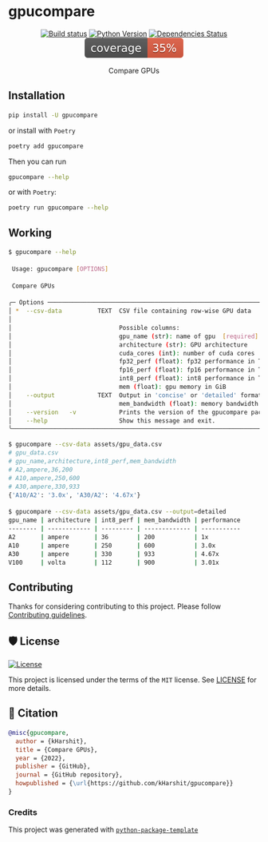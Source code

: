 # gpucompare

<div align="center">

[![Build status](https://github.com/kHarshit/gpucompare/workflows/build/badge.svg?branch=main&event=push)](https://github.com/kHarshit/gpucompare/actions?query=workflow%3Abuild)
[![Python Version](https://img.shields.io/pypi/pyversions/gpucompare.svg)](https://pypi.org/project/gpucompare/)
[![Dependencies Status](https://img.shields.io/badge/dependencies-up%20to%20date-brightgreen.svg)](https://github.com/kHarshit/gpucompare/pulls?utf8=%E2%9C%93&q=is%3Apr%20author%3Aapp%2Fdependabot)
![Coverage Report](assets/images/coverage.svg)

Compare GPUs

</div>

## Installation

```bash
pip install -U gpucompare
```

or install with `Poetry`

```bash
poetry add gpucompare
```

Then you can run

```bash
gpucompare --help
```

or with `Poetry`:

```bash
poetry run gpucompare --help
```

## Working

```bash
$ gpucompare --help

 Usage: gpucompare [OPTIONS]                                                                                
                                                                                                            
 Compare GPUs                                                                                               
                                                                                                            
╭─ Options ────────────────────────────────────────────────────────────────────────────────────────────────╮
│ *  --csv-data          TEXT  CSV file containing row-wise GPU data           [default: None] [required]  │
│                                                                                                          │
│                              Possible columns:                                                           │
│                              gpu_name (str): name of gpu  [required]                                     │
│                              architecture (str): GPU architecture                                        │
│                              cuda_cores (int): number of cuda cores                                      │
│                              fp32_perf (float): fp32 performance in TFLOPS                               │
│                              fp16_perf (float): fp16 performance in TFLOPS                               │
│                              int8_perf (float): int8 performance in TOPS                                 │
│                              mem (float): gpu memory in GiB                                              │
│    --output            TEXT  Output in 'concise' or 'detailed' format. [default: concise]                |
│                              mem_bandwidth (float): memory bandwidth in GB/s                             │
│    --version   -v            Prints the version of the gpucompare package.                               │
│    --help                    Show this message and exit.                                                 │
╰──────────────────────────────────────────────────────────────────────────────────────────────────────────╯
```

```bash
$ gpucompare --csv-data assets/gpu_data.csv
# gpu_data.csv
# gpu_name,architecture,int8_perf,mem_bandwidth
# A2,ampere,36,200
# A10,ampere,250,600
# A30,ampere,330,933
{'A10/A2': '3.0x', 'A30/A2': '4.67x'}

$ gpucompare --csv-data assets/gpu_data.csv --output=detailed
gpu_name | architecture | int8_perf | mem_bandwidth | performance
-------- | ------------ | --------- | ------------- | -----------
A2       | ampere       | 36        | 200           | 1x         
A10      | ampere       | 250       | 600           | 3.0x       
A30      | ampere       | 330       | 933           | 4.67x      
V100     | volta        | 112       | 900           | 3.01x
```

## Contributing

Thanks for considering contributing to this project. Please follow [Contributing guidelines](https://github.com/kHarshit/gpucompare/blob/main/CONTRIBUTING.md).

## 🛡 License

[![License](https://img.shields.io/github/license/kHarshit/gpucompare)](https://github.com/kHarshit/gpucompare/blob/main/LICENSE)

This project is licensed under the terms of the `MIT` license. See [LICENSE](https://github.com/kHarshit/gpucompare/blob/main/LICENSE) for more details.

## 📃 Citation

```bibtex
@misc{gpucompare,
  author = {kHarshit},
  title = {Compare GPUs},
  year = {2022},
  publisher = {GitHub},
  journal = {GitHub repository},
  howpublished = {\url{https://github.com/kHarshit/gpucompare}}
}
```

### Credits

This project was generated with [`python-package-template`](https://github.com/TezRomacH/python-package-template)
